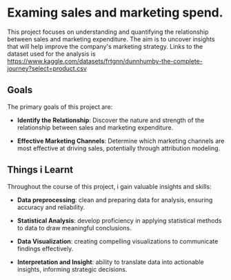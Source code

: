# Examing sales and marketing spend.
This project focuses on understanding and quantifying the relationship between sales and marketing expenditure. The aim is to uncover insights that will help improve the company's marketing strategy. Links to the dataset used for the analysis is https://www.kaggle.com/datasets/frtgnn/dunnhumby-the-complete-journey?select=product.csv


## Goals
The primary goals of this project are:

- **Identify the Relationship**: Discover the nature and strength of the relationship between sales and marketing expenditure.

- **Effective Marketing Channels**: Determine which marketing channels are most effective at driving sales, potentially through attribution modeling.


## Things i Learnt
Throughout the course of this project, i gain valuable insights and skills:

- **Data preprocessing**: clean and preparing data for analysis, ensuring accuracy and reliability.

- **Statistical Analysis**: develop proficiency in applying statistical methods to data to draw meaningful conclusions.

- **Data Visualization**: creating compelling visualizations to communicate findings effectively.

- **Interpretation and Insight**: ability to translate data into actionable insights, informing strategic decisions.








